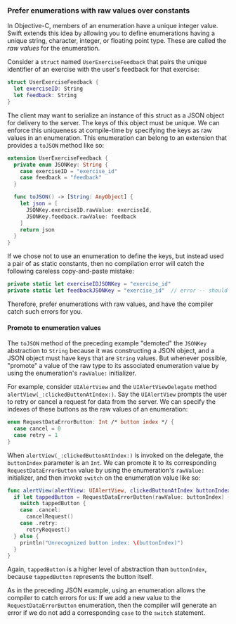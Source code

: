### Prefer enumerations with raw values over constants

In Objective-C, members of an enumeration have a unique integer value. Swift extends this idea by allowing you to define enumerations having a unique string, character, integer, or floating point type. These are called the *raw values* for the enumeration.

Consider a `struct` named `UserExerciseFeedback` that pairs the unique identifier of an exercise with the user's feedback for that exercise:

```swift
struct UserExerciseFeedback {
  let exerciseID: String
  let feedback: String
}
```

The client may want to serialize an instance of this struct as a JSON object for delivery to the server. The keys of this object must be unique. We can enforce this uniqueness at compile-time by specifying the keys as raw values in an enumeration. This enumeration can belong to an extension that provides a `toJSON` method like so:

```swift
extension UserExerciseFeedback {
  private enum JSONKey: String {
    case exerciseID = "exercise_id"
    case feedback = "feedback"
  }

  func toJSON() -> [String: AnyObject] {
    let json = [
      JSONKey.exerciseID.rawValue: exerciseId,
      JSONKey.feedback.rawValue: feedback
    ]
    return json
  }
}
```

If we chose not to use an enumeration to define the keys, but instead used a pair of as static constants, then no compilation error will catch the following careless copy-and-paste mistake:

```swift
private static let exerciseIDJSONKey = "exercise_id"
private static let feedbackJSONKey = "exercise_id"  // error -- should be "feedback"
```

Therefore, prefer enumerations with raw values, and have the compiler catch such errors for you.

#### Promote to enumeration values

The `toJSON` method of the preceding example "demoted" the `JSONKey` abstraction to `String` because it was constructing a JSON object, and a JSON object must have keys that are `String` values. But whenever possible, "promote" a value of the raw type to its associated enumeration value by using the enumeration's `rawValue:` initializer.

For example, consider `UIAlertView` and the `UIAlertViewDelegate` method `alertView(_:clickedButtonAtIndex:)`. Say the `UIAlertView` prompts the user to retry or cancel a request for data from the server. We can specify the indexes of these buttons as the raw values of an enumeration:

```swift
enum RequestDataErrorButton: Int /* button index */ {
  case cancel = 0
  case retry = 1
}
```

When `alertView(_:clickedButtonAtIndex:)` is invoked on the delegate, the `buttonIndex` parameter is an `Int`. We can promote it to its corresponding `RequestDataErrorButton` value by using the enumeration's `rawValue:` initializer, and then invoke `switch` on the enumeration value like so:

```swift
func alertView(alertView: UIAlertView, clickedButtonAtIndex buttonIndex: Int) {
  if let tappedButton = RequestDataErrorButton(rawValue: buttonIndex) {
    switch tappedButton {
    case .cancel:
      cancelRequest()
    case .retry:
      retryRequest()
  } else {
    println("Unrecognized button index: \(buttonIndex)")
  }
}
```

Again, `tappedButton` is a higher level of abstraction than `buttonIndex`, because `tappedButton` represents the button itself.

As in the preceding JSON example, using an enumeration allows the compiler to catch errors for us: If we add a new value to the `RequestDataErrorButton` enumeration, then the compiler will generate an error if we do not add a corresponding `case` to the `switch` statement.

